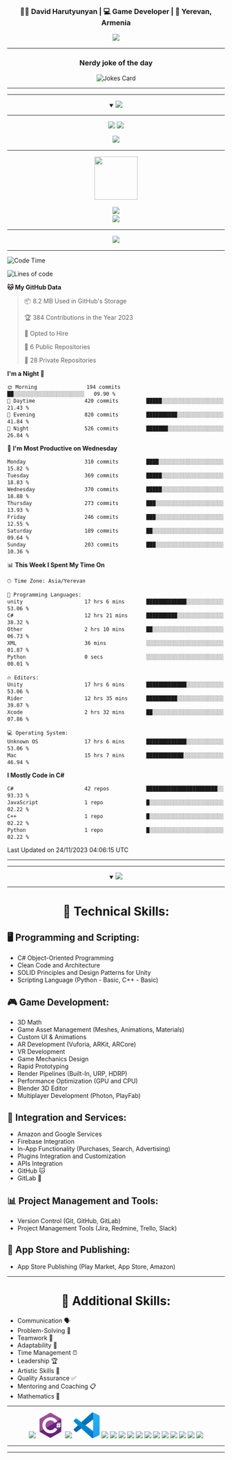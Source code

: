 <h3 align="center"> 🧙‍♂️ David Harutyunyan | 💻 Game Developer | 📍 Yerevan, Armenia </h3>

<!--👀VIEWS / 🌐WEBSITE: https://github.com/antonkomarev/github-profile-views-counter -->
<p align="center">
<img src="https://komarev.com/ghpvc/?username=DavianMachete&color=0E9C47&style=for-the-badge">

---

<h3 align="center"> Nerdy joke of the day</h3>

<p align="center">
<img src="https://readme-jokes.vercel.app/api?theme=merko" alt="Jokes Card" height="250" />
</p>

---
---

<!--STATISTICS START-->

<details open>
  <summary align="center">
<!--CUSTOM TEXT GIF / 🌐WEBSITE: https://textanim.com/) -->
  <img src="https://i.imgur.com/mCWhA8x.gif" height="40px"> 
  </summary>

---
  
<!--📊STATSGRAPH / 🌐WEBSITE: https://github.com/anuraghazra/github-readme-stats -->
<p align="center">
  <img src="https://github-readme-stats-git-masterrstaa-rickstaa.vercel.app/api?username=davianmachete&show_icons=true&theme=merko&include_all_commits=true">

<!--📊STREAKSTATSGRAPH / 🌐WEBSITE: https://github.com/denvercoder1/github-readme-streak-stats -->
<img src="https://streak-stats.demolab.com?user=DavianMachete&theme=merko">

<!--📙LANGUAGES / 🌐WEBSITE: https://github.com/anuraghazra/github-readme-stats -->
<p align="center">
<img src="https://github-readme-stats.vercel.app/api/top-langs/?username=DavianMachete&size_weight=0.5&count_weight=0.5&layout=compact&theme=merko">

<!--✨REPO / 🌐WEBSITE: https://github.com/anuraghazra/github-readme-stats -->
<!--<img src="">-->

---

<!--🏆TROPHYGIF-->
<p align="center">
<img src="https://media.tenor.com/0ENB5HuTH0gAAAAi/trophy-beker.gif"  width="100px" height="100px"></p>
  
<!--🏆TROPHY / 🌐WEBSITE: https://github.com/ryo-ma/github-profile-trophy -->
<div align="center">
<img src="https://github-profile-trophy.vercel.app/?username=DavianMachete&theme=matrix&no-bg=true&no-frame=true&row=1&column=3&title=MultiLanguage,Commits,Followers,PullRequest">
 </div>
 
 <div align="center">
<img src="https://github-profile-trophy.vercel.app/?username=DavianMachete&theme=matrix&no-bg=true&no-frame=true&row=1&column=3&title=Repositories,Issues,Organizations,Stars">
 </div>

---

<!--👨‍💻STACKOVERFLOW / 🌐WEBSITE: https://github.com/omidnikrah/github-readme-stackoverflow -->
<p align="center">
<img src="https://github-readme-stackoverflow.vercel.app/?userID=20771651&theme=dark">

---

<!--START_SECTION:waka-->
![Code Time](http://img.shields.io/badge/Code%20Time-138%20hrs%2058%20mins-blue)

![Lines of code](https://img.shields.io/badge/From%20Hello%20World%20I%27ve%20Written-305.2%20million%20lines%20of%20code-blue)

**🐱 My GitHub Data** 

> 📦 8.2 MB Used in GitHub's Storage 
 > 
> 🏆 384 Contributions in the Year 2023
 > 
> 💼 Opted to Hire
 > 
> 📜 6 Public Repositories 
 > 
> 🔑 28 Private Repositories 
 > 
**I'm a Night 🦉** 

```text
🌞 Morning                194 commits         ██░░░░░░░░░░░░░░░░░░░░░░░   09.90 % 
🌆 Daytime                420 commits         █████░░░░░░░░░░░░░░░░░░░░   21.43 % 
🌃 Evening                820 commits         ██████████░░░░░░░░░░░░░░░   41.84 % 
🌙 Night                  526 commits         ███████░░░░░░░░░░░░░░░░░░   26.84 % 
```
📅 **I'm Most Productive on Wednesday** 

```text
Monday                   310 commits         ████░░░░░░░░░░░░░░░░░░░░░   15.82 % 
Tuesday                  369 commits         █████░░░░░░░░░░░░░░░░░░░░   18.83 % 
Wednesday                370 commits         █████░░░░░░░░░░░░░░░░░░░░   18.88 % 
Thursday                 273 commits         ███░░░░░░░░░░░░░░░░░░░░░░   13.93 % 
Friday                   246 commits         ███░░░░░░░░░░░░░░░░░░░░░░   12.55 % 
Saturday                 189 commits         ██░░░░░░░░░░░░░░░░░░░░░░░   09.64 % 
Sunday                   203 commits         ███░░░░░░░░░░░░░░░░░░░░░░   10.36 % 
```


📊 **This Week I Spent My Time On** 

```text
🕑︎ Time Zone: Asia/Yerevan

💬 Programming Languages: 
unity                    17 hrs 6 mins       █████████████░░░░░░░░░░░░   53.06 % 
C#                       12 hrs 21 mins      ██████████░░░░░░░░░░░░░░░   38.32 % 
Other                    2 hrs 10 mins       ██░░░░░░░░░░░░░░░░░░░░░░░   06.73 % 
XML                      36 mins             ░░░░░░░░░░░░░░░░░░░░░░░░░   01.87 % 
Python                   0 secs              ░░░░░░░░░░░░░░░░░░░░░░░░░   00.01 % 

🔥 Editors: 
Unity                    17 hrs 6 mins       █████████████░░░░░░░░░░░░   53.06 % 
Rider                    12 hrs 35 mins      ██████████░░░░░░░░░░░░░░░   39.07 % 
Xcode                    2 hrs 32 mins       ██░░░░░░░░░░░░░░░░░░░░░░░   07.86 % 

💻 Operating System: 
Unknown OS               17 hrs 6 mins       █████████████░░░░░░░░░░░░   53.06 % 
Mac                      15 hrs 7 mins       ████████████░░░░░░░░░░░░░   46.94 % 
```

**I Mostly Code in C#** 

```text
C#                       42 repos            ███████████████████████░░   93.33 % 
JavaScript               1 repo              █░░░░░░░░░░░░░░░░░░░░░░░░   02.22 % 
C++                      1 repo              █░░░░░░░░░░░░░░░░░░░░░░░░   02.22 % 
Python                   1 repo              █░░░░░░░░░░░░░░░░░░░░░░░░   02.22 % 
```




 Last Updated on 24/11/2023 04:06:15 UTC
<!--END_SECTION:waka-->

</details>

---
---

<!--SKILLS START-->

<details open>
  <summary align="center">
<!--CUSTOM TEXT GIF / 🌐WEBSITE: https://textanim.com/) -->
  <img src="https://i.imgur.com/Uqce5b1.gif" height="40px"> 
  </summary>

---

<h1 align="center">🔧 Technical Skills:</h1>

<h2 align="left">🖥️ Programming and Scripting:</h2>

- C# Object-Oriented Programming
- Clean Code and Architecture
- SOLID Principles and Design Patterns for Unity
- Scripting Language (Python - Basic, C++ - Basic)

<h2 align="left">🎮 Game Development:</h2>

- 3D Math
- Game Asset Management (Meshes, Animations, Materials)
- Custom UI & Animations
- AR Development (Vuforia, ARKit, ARCore)
- VR Development
- Game Mechanics Design
- Rapid Prototyping
- Render Pipelines (Built-In, URP, HDRP)
- Performance Optimization (GPU and CPU)
- Blender 3D Editor
- Multiplayer Development (Photon, PlayFab)

<h2 align="left">🔌 Integration and Services:</h2>

- Amazon and Google Services
- Firebase Integration
- In-App Functionality (Purchases, Search, Advertising)
- Plugins Integration and Customization
- APIs Integration
- GitHub 🐱
- GitLab 🦊

<h2 align="left">📊 Project Management and Tools:</h2>

- Version Control (Git, GitHub, GitLab)
- Project Management Tools (Jira, Redmine, Trello, Slack)

<h2 align="left">📲 App Store and Publishing:</h2>

- App Store Publishing (Play Market, App Store, Amazon)

---

<h1 align="center">🌟 Additional Skills:</h1>

- Communication 🗣️
- Problem-Solving 🧩
- Teamwork 🤝
- Adaptability 🌱
- Time Management ⏰
- Leadership 🏆
- Artistic Skills 🎨
- Quality Assurance ✅
- Mentoring and Coaching 📋
- Mathematics 📐

---

<!--🖼️🖼️INTERSTLOGOS-->
<p align="center">
  <img src="https://www.vectorlogo.zone/logos/unity3d/unity3d-icon.svg" width="60">
  <img src="https://raw.githubusercontent.com/devicons/devicon/master/icons/csharp/csharp-original.svg" width="60">
  <img src="https://www.vectorlogo.zone/logos/python/python-icon.svg" width="60">
  <img src="https://raw.githubusercontent.com/github/explore/80688e429a7d4ef2fca1e82350fe8e3517d3494d/topics/visual-studio-code/visual-studio-code.png" width="60">
  <img src="https://upload.wikimedia.org/wikipedia/commons/6/6e/JetBrains_Rider_Icon.svg" width="60">
  <img src="https://www.vectorlogo.zone/logos/firebase/firebase-icon.svg" width="60">
  <img src="https://www.vectorlogo.zone/logos/amazon_aws/amazon_aws-icon.svg" width="60">
  <img src="https://www.vectorlogo.zone/logos/android/android-icon.svg" width="60">
  <img src="https://www.vectorlogo.zone/logos/apple/apple-tile.svg" width="60">
  <img src="https://www.vectorlogo.zone/logos/slack/slack-tile.svg" width="60">
  <img src="https://www.vectorlogo.zone/logos/trello/trello-icon.svg" width="60">
  <img src="https://www.vectorlogo.zone/logos/git-scm/git-scm-icon.svg" width="60">
  <img src="https://www.vectorlogo.zone/logos/github/github-icon.svg" width="60">
  <img src="https://www.vectorlogo.zone/logos/gitlab/gitlab-tile.svg" width="60">
  <img src="https://i.imgur.com/pISOKfc.png" width="60">
  <img src ="https://www.vectorlogo.zone/logos/google_admob/google_admob-icon.svg" width="60">
</p>



</details>

---
---
